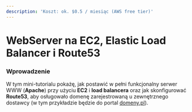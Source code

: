 ```yaml
---
description: 'Koszt: ok. $0.5 / miesiąc (AWS free tier)'
---
```


# WebServer na EC2, Elastic Load Balancer i Route53

### Wprowadzenie

W tym mini-tutorialu pokażę, jak postawić w pełni funkcjonalny serwer WWW \(**Apache**\) przy użyciu **EC2** i **load balancera** oraz jak skonfigurować **Route53**, aby osługowało domenę zarejestrowaną u zewnętrznego dostawcy \(w tym przykładzie będzie do portal [domeny.pl](https://domeny.pl)\).

